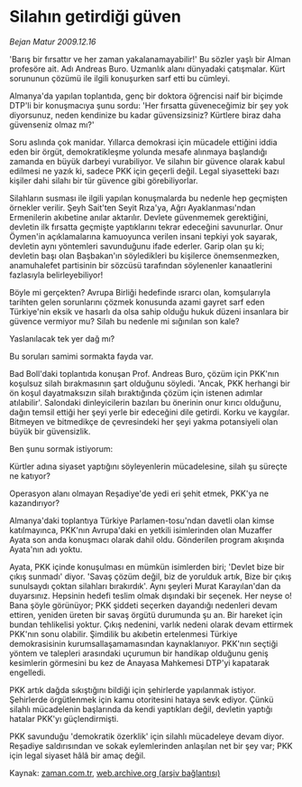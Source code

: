 # Silahın getirdiği güven

*Bejan Matur 2009.12.16*

<tr><td class="metin" colspan="2" style="padding-top: 20px; padding-left: 5px; ">'Barış bir fırsattır ve her zaman yakalanamayabilir!' Bu sözler yaşlı bir Alman profesöre ait. Adı Andreas Buro. Uzmanlık alanı dünyadaki çatışmalar. Kürt sorununun çözümü ile ilgili konuşurken sarf etti bu cümleyi.</td></tr><tr><td class="metin" colspan="2" style="padding-top: 20px; padding-left: 5px; "><p> Almanya'da yapılan toplantıda, genç bir doktora öğrencisi naif bir biçimde DTP'li bir konuşmacıya şunu sordu: 'Her fırsatta güveneceğimiz bir şey yok diyorsunuz, neden kendinize bu kadar güvensizsiniz? Kürtlere biraz daha güvenseniz olmaz mı?'
<p> Soru aslında çok manidar. Yıllarca demokrasi için mücadele ettiğini iddia eden bir örgüt, demokratikleşme yolunda mesafe alınmaya başlandığı zamanda en büyük darbeyi vurabiliyor. Ve silahın bir güvence olarak kabul edilmesi ne yazık ki, sadece PKK için geçerli değil. Legal siyasetteki bazı kişiler dahi silahı bir tür güvence gibi görebiliyorlar.
<p> Silahların susması ile ilgili yapılan konuşmalarda bu nedenle hep geçmişten örnekler verilir. Şeyh Sait'ten Seyit Rıza'ya, Ağrı Ayaklanması'ndan Ermenilerin akıbetine anılar aktarılır. Devlete güvenmemek gerektiğini, devletin ilk fırsatta geçmişte yaptıklarını tekrar edeceğini savunurlar. Onur Öymen'in açıklamalarına kamuoyunca verilen insani tepkiyi yok sayarak, devletin aynı yöntemleri savunduğunu ifade ederler. Garip olan şu ki; devletin başı olan Başbakan'ın söyledikleri bu kişilerce önemsenmezken, anamuhalefet partisinin bir sözcüsü tarafından söylenenler kanaatlerini fazlasıyla belirleyebiliyor!
<p> Böyle mi gerçekten? Avrupa Birliği hedefinde ısrarcı olan, komşularıyla tarihten gelen sorunlarını çözmek konusunda azami gayret sarf eden Türkiye'nin eksik ve hasarlı da olsa sahip olduğu hukuk düzeni insanlara bir güvence vermiyor mu? Silah bu nedenle mi sığınılan son kale?
<p> Yaslanılacak tek yer dağ mı?
<p> Bu soruları samimi sormakta fayda var.
<p> Bad Boll'daki toplantıda konuşan Prof. Andreas Buro, çözüm için PKK'nın koşulsuz silah bırakmasının şart olduğunu söyledi. 'Ancak, PKK herhangi bir ön koşul dayatmaksızın silah bıraktığında çözüm için istenen adımlar atılabilir'. Salondaki dinleyicilerin bazıları bu önerinin onur kırıcı olduğunu, dağın temsil ettiği her şeyi yerle bir edeceğini dile getirdi. Korku ve kaygılar. Bitmeyen ve bitmedikçe de çevresindeki her şeyi yakma potansiyeli olan büyük bir güvensizlik.
<p> Ben şunu sormak istiyorum:
<p> Kürtler adına siyaset yaptığını söyleyenlerin mücadelesine, silah şu süreçte ne katıyor?
<p> Operasyon alanı olmayan Reşadiye'de yedi eri şehit etmek, PKK'ya ne kazandırıyor?
<p> Almanya'daki toplantıya Türkiye Parlamen-tosu'ndan davetli olan kimse katılmayınca, PKK'nın Avrupa'daki en yetkili isimlerinden olan Muzaffer Ayata son anda konuşmacı olarak dahil oldu. Gönderilen program akışında Ayata'nın adı yoktu.
<p> Ayata, PKK içinde konuşulması en mümkün isimlerden biri; 'Devlet bize bir çıkış sunmadı' diyor. 'Savaş çözüm değil, biz de yorulduk artık, Bize bir çıkış sunulsaydı çoktan silahları bırakırdık'. Aynı şeyleri Murat Karayılan'dan da duyarsınız. Hepsinin hedefi teslim olmak dışındaki bir seçenek. Her neyse o! Bana şöyle görünüyor; PKK şiddeti seçerken dayandığı nedenleri devam ettiren, yeniden üreten bir savaş örgütü durumunda şu an. Bir hareket için bundan tehlikelisi yoktur. Çıkış nedenini, varlık nedeni olarak devam ettirmek PKK'nın sonu olabilir. Şimdilik bu akıbetin ertelenmesi Türkiye demokrasisinin kurumsallaşamamasından kaynaklanıyor. PKK'nın seçtiği yöntem ve talepleri arasındaki uçurumun bir handikap olduğunu geniş kesimlerin görmesini bu kez de Anayasa Mahkemesi DTP'yi kapatarak engelledi. 
<p> PKK artık dağda sıkıştığını bildiği için şehirlerde yapılanmak istiyor. Şehirlerde örgütlenmek için kamu otoritesini hataya sevk ediyor. Çünkü silahlı mücadelenin başlarında da kendi yaptıkları değil, devletin yaptığı hatalar PKK'yı güçlendirmişti.
<p> PKK savunduğu 'demokratik özerklik' için silahlı mücadeleye devam diyor. Reşadiye saldırısından ve sokak eylemlerinden anlaşılan net bir şey var; PKK için legal siyaset hâlâ bir amaç değil.<br/></p></p></p></p></p></p></p></p></p></p></p></p></p></p></td></tr>

Kaynak: [zaman.com.tr](http://zaman.com.tr/yazar.do?yazino=927913), [web.archive.org (arşiv bağlantısı)](http://web.archive.org/web/20100125100036/http://www.zaman.com.tr:80/yazar.do?yazino=927913)
